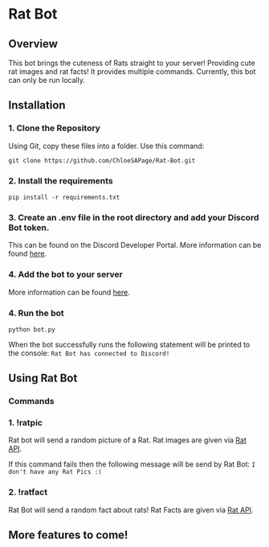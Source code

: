 # Rat Bot

## Overview

This bot brings the cuteness of Rats straight to your server! Providing cute rat images and rat facts! It provides multiple commands. Currently, this bot can only be run locally. 


## Installation

### 1. Clone the Repository

Using Git, copy these files into a folder. 
Use this command:
```
git clone https://github.com/ChloeSAPage/Rat-Bot.git
```

### 2. Install the requirements 

```
pip install -r requirements.txt
```

### 3. Create an .env file in the root directory and add your Discord Bot token. 

This can be found on the Discord Developer Portal. More information can be found [here](https://github.com/reactiflux/discord-irc/wiki/Creating-a-discord-bot-&-getting-a-token).


### 4. Add the bot to your server

More information can be found [here](https://github.com/reactiflux/discord-irc/wiki/Creating-a-discord-bot-&-getting-a-token).

### 4. Run the bot

```
python bot.py
```

When the bot successfully runs the following statement will be printed to the console: `Rat Bot has connected to Discord!`

## Using Rat Bot

### Commands

### 1. !ratpic
 Rat bot will send a random picture of a Rat. Rat images are given via [Rat API](https://github.com/ChloeSAPage/Rat-API.git).

 If this command fails then the following message will be send by Rat Bot: `I don't have any Rat Pics :(`


### 2. !ratfact

Rat Bot will send a random fact about rats!
Rat Facts are given via [Rat API](https://github.com/ChloeSAPage/Rat-API.git).

## More features to come!